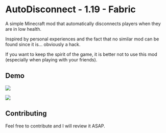 # AutoDisconnect - 1.19 - Fabric

A simple Minecraft mod that automatically disconnects players when they are in low health.

Inspired by personal experiences and the fact that no similar mod can be found since it is... obviously a hack.

If you want to keep the spirit of the game, it is better not to use this mod (especially when playing with your friends).

## Demo

![](https://media0.giphy.com/media/v1.Y2lkPTc5MGI3NjExdjAzanNxbDB0M2owNnBndG1hNXh5MjJmY2t1eHlqZWZiMHZlOWZzeSZlcD12MV9pbnRlcm5hbF9naWZfYnlfaWQmY3Q9Zw/tmGWPlrptKzebhSGz4/giphy.gif)

![](https://media3.giphy.com/media/LuBuqlVzy6QxqjqdKR/giphy.gif)

## Contributing

Feel free to contribute and I will review it ASAP.
